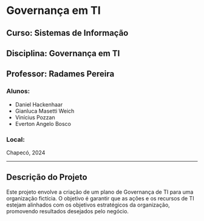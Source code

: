 # Governança em TI

## Curso: Sistemas de Informação
## Disciplina: Governança em TI
## Professor: Radames Pereira

### Alunos:
- Daniel Hackenhaar
- Gianluca Masetti Weich
- Vinícius Pozzan
- Everton Angelo Bosco

### Local:
Chapecó, 2024

---

## Descrição do Projeto

Este projeto envolve a criação de um plano de Governança de TI para uma organização fictícia. O objetivo é garantir que as ações e os recursos de TI estejam alinhados com os objetivos estratégicos da organização, promovendo resultados desejados pelo negócio.

